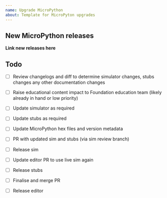```yaml
---
name: Upgrade MicroPython
about: Template for MicroPyton upgrades
---
```


## New MicroPython releases

**Link new releases here**

## Todo

- [ ] Review changelogs and diff to determine simulator changes, stubs changes any other documentation changes
- [ ] Raise educational content impact to Foundation education team (likely already in hand or low priority)
- [ ] Update simulator as required
- [ ] Update stubs as required
- [ ] Update MicroPython hex files and version metadata
- [ ] PR with updated sim and stubs (via sim review branch)
- [ ] Release sim
- [ ] Update editor PR to use live sim again
- [ ] Release stubs
- [ ] Finalise and merge PR
- [ ] Release editor

